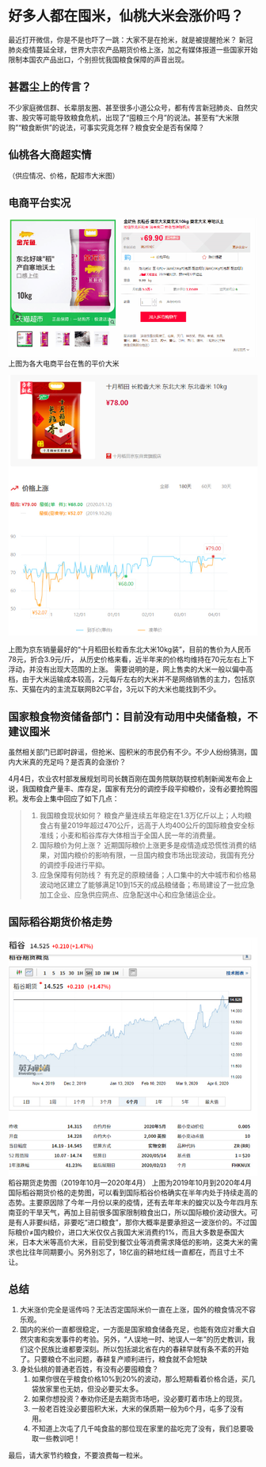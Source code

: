 # 好多人都在囤米，仙桃大米会涨价吗？

最近打开微信，你是不是也吓了一跳：大家不是在抢米，就是被提醒抢米？
新冠肺炎疫情蔓延全球，世界大宗农产品期货价格上涨，加之有媒体报道一些国家开始限制本国农产品出口，个别担忧我国粮食保障的声音出现。

## 甚嚣尘上的传言？

不少家庭微信群、长辈朋友圈、甚至很多小道公众号，都有传言新冠肺炎、自然灾害、股灾等可能导致粮食危机，出现了“囤粮三个月”的说法。甚至有“大米限购”“粮食断供”的说法，可事实究竟怎样？粮食安全是否有保障？

## 仙桃各大商超实情

  （供应情况、价格，配超市大米图）

## 电商平台实况

![电商综合米价](./assets/米价动图.gif)
上图为各大电商平台在售的平价大米

![京东东北大米走势](.//assets/京东东北大米走势.jpg)

上图为京东销量最好的“十月稻田长粒香东北大米10kg装”，目前的售价为人民币78元，折合3.9元/斤， 从历史价格来看，近半年来的价格均维持在70元左右上下浮动，并没有出现大范围的上涨。
需要说明的是，网上售卖的大米一般以偏中高档，由于大米运输成本较高，2元每斤左右的大米并不是网络销售的主力，包括京东、天猫在内的主流互联网B2C平台，3元以下的大米也能找到不少。

## 国家粮食物资储备部门：目前没有动用中央储备粮，不建议囤米

虽然相关部门已即时辟谣，但抢米、囤积米的市民仍有不少。不少人纷纷猜测，国内大米真的充足吗？是否真的会涨价？


4月4日，农业农村部发展规划司司长魏百刚在国务院联防联控机制新闻发布会上说，我国粮食产量丰、库存足，国家有充分的调控手段平抑粮价，没有必要抢购囤积。发布会上集中回应了如下几点：

>1. 我国粮食现状如何？
粮食产量连续五年稳定在1.3万亿斤以上；人均粮食占有量2019年超过470公斤，远高于人均400公斤的国际粮食安全标准线；小麦和稻谷库存大体相当于全国人民一年的消费量。
>2. 国际粮价为何上涨？
近期国际粮价上涨更多是疫情造成恐慌性消费的结果，对国内粮价的影响有限，一旦国内粮食市场出现波动，我国有充分的调控手段进行平抑。
>3. 应急保障有何防线？
有充足的原粮储备；人口集中的大中城市和价格易波动地区建立了能够满足10到15天的成品粮储备；布局建设了一批应急加工企业、应急供应网点、应急配送中心和应急储运企业。

## 国际稻谷期货价格走势

![稻谷期货](./assets/稻谷期货.jpg)
稻谷期货走势图（2019年10月—2020年4月）
上图为2019年10月到2020年4月国际稻谷期货价格的走势图，可以看到国际稻谷价格确实在半年内处于持续走高的态势。主要原因除了今年一月份以来的疫情，还有去年年末的蝗灾以及今年四月东南亚的干旱天气，再加上目前很多国家限制粮食出口，所以国际粮价波动很大。可是有人非要纠结，非要吃“进口粮食”，那你大概率是要承担这一波涨价的。不过国际粮价≠国内粮价，进口大米仅仅占我国大米消费约1%，而且大多数是泰国大米，日本大米等高价大米，目前受到餐饮业等消费需求降低的影响，这类大米的需求也比往年同期要小。另外别忘了，18亿亩的耕地红线一直都在，而且寸土不让。

## 总结

1. 大米涨价完全是谣传吗？无法否定国际米价一直在上涨，国外的粮食情况不容乐观。
2. 国内的米价一直都很稳定，一方面是国家粮食储备充足，也能有效应对重大自然灾害和突发事件的考验。另外，“人误地一时、地误人一年”的历史教训，我们这个民族比谁都要深刻。所以包括湖北省在内的春耕早就有条不紊的开始了。只要粮仓不出问题，春耕复产顺利进行，粮食就不会短缺
3. 身处仙桃的普通老百姓，有没有必要囤粮食？
   1. 如果你很在乎粮食价格10%到20%的波动，那么短期看着价格合适，买几袋放家里也无妨，但没必要买太多。
   2. 如果你想投资？奉劝你还是去期货市场吧，没必要盯着市场上的现货。
   3. 一般老百姓没必要囤积大米，大米的保质期一般为6个月，屯多了没有用。
   4. 不知道上次屯了几千吨食盐的那位现在家里的盐吃完了没有，我们总要吸取一些教训吧！

最后，请大家节约粮食，不要浪费每一粒米。
